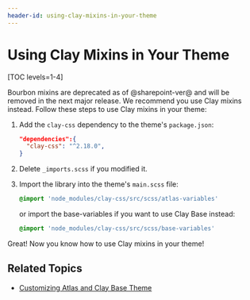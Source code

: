 ```yaml
---
header-id: using-clay-mixins-in-your-theme
---
```


# Using Clay Mixins in Your Theme

[TOC levels=1-4]

Bourbon mixins are deprecated as of @sharepoint-ver@ and will be removed in the 
next major release. We recommend you use Clay mixins instead. Follow these steps 
to use Clay mixins in your theme:

1.  Add the `clay-css` dependency to the theme's `package.json`:

    ```json
    "dependencies":{
      "clay-css": "^2.18.0",
    }
    ```

2.  Delete `_imports.scss` if you modified it.

3.  Import the library into the theme's `main.scss` file:

    ```scss
    @import 'node_modules/clay-css/src/scss/atlas-variables'
    ```

    or import the base-variables if you want to use Clay Base instead:

    ```scss
    @import 'node_modules/clay-css/src/scss/base-variables'
    ```
    
Great! Now you know how to use Clay mixins in your theme! 

## Related Topics

- [Customizing Atlas and Clay Base Theme](/docs/7-2/frameworks/-/knowledge_base/f/customizing-atlas-and-clay-base-themes)
